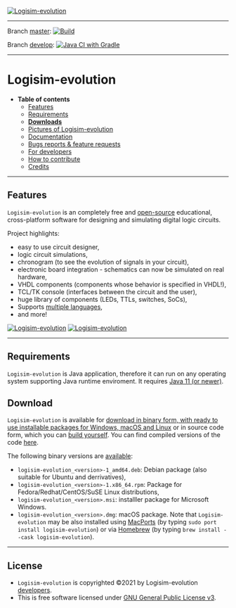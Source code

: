 [![Logisim-evolution](src/main/resources/resources/logisim/img/logisim-evolution-logo.svg)](https://github.com/logisim-evolution/logisim-evolution)

---

Branch [master](https://github.com/logisim-evolution/logisim-evolution/tree/master): [![Build](https://github.com/logisim-evolution/logisim-evolution/actions/workflows/gradle.yml/badge.svg?branch=master)](https://github.com/logisim-evolution/logisim-evolution/actions/workflows/gradle.yml)

Branch [develop](https://github.com/logisim-evolution/logisim-evolution/tree/develop): [![Java CI with Gradle](https://github.com/logisim-evolution/logisim-evolution/actions/workflows/gradle.yml/badge.svg?branch=develop)](https://github.com/logisim-evolution/logisim-evolution/actions/workflows/gradle.yml)

---

# Logisim-evolution #

* **Table of contents**
  * [Features](#features)
  * [Requirements](#requirements)
  * **[Downloads](#download)**
  * [Pictures of Logisim-evolution](docs/pics.md)
  * [Documentation](docs/docs.md)
  * [Bugs reports & feature requests](https://github.com/logisim-evolution/logisim-evolution/issues)
  * [For developers](docs/developers.md)
  * [How to contribute](docs/developers.md#how-to-contribute)
  * [Credits](docs/credits.md)

---

## Features ##

`Logisim-evolution` is an completely free and [open-source](https://github.com/logisim-evolution) educational, cross-platform
software for designing and simulating digital logic circuits.

Project highlights:

* easy to use circuit designer,
* logic circuit simulations,
* chronogram (to see the evolution of signals in your circuit),
* electronic board integration - schematics can now be simulated on real hardware,
* VHDL components (components whose behavior is specified in VHDL!),
* TCL/TK console (interfaces between the circuit and the user),
* huge library of components (LEDs, TTLs, switches, SoCs),
* Supports [multiple languages](docs/docs.md#translations),
* and more!

[![Logisim-evolution](docs/img/logisim-evolution-01-small.webp)](docs/pics.md)
[![Logisim-evolution](docs/img/logisim-evolution-02-small.webp)](docs/pics.md)

---

## Requirements ##

`Logisim-evolution` is Java application, therefore it can run on any operating system supporting Java runtime enviroment. It
requires [Java 11 (or newer)](https://www.oracle.com/java/technologies/javase-downloads.html).

## Download ###

`Logisim-evolution` is available
for [download in binary form, with ready to use installable packages for Windows, macOS and Linux]((https://github.com/logisim-evolution/logisim-evolution/releases))
or in source code form, which you can [build yourself](docs/developers.md). You can find compiled versions of the code
[here](https://github.com/logisim-evolution/logisim-evolution/releases).

The following binary versions are [available](https://github.com/logisim-evolution/logisim-evolution/releases):

* `logisim-evolution_<version>-1_amd64.deb`: Debian package (also suitable for Ubuntu and derrivatives),
* `logisim-evolution_<version>-1.x86_64.rpm`: Package for Fedora/Redhat/CentOS/SuSE Linux distributions,
* `logisim-evolution_<version>.msi`: installler package for Microsoft Windows.
* `logisim-evolution_<version>.dmg`: macOS package. Note that `Logisim-evolution` may be also installed
  using [MacPorts](https://www.macports.org/) (by typing `sudo port install logisim-evolution`)
  or via [Homebrew](https://brew.sh/) (by typing `brew install --cask logisim-evolution`).

---

## License ##

* `Logisim-evolution` is copyrighted ©2021 by Logisim-evolution [developers](docs/credits.md).
* This is free software licensed under [GNU General Public License v3](https://www.gnu.org/licenses/gpl-3.0.en.html).
